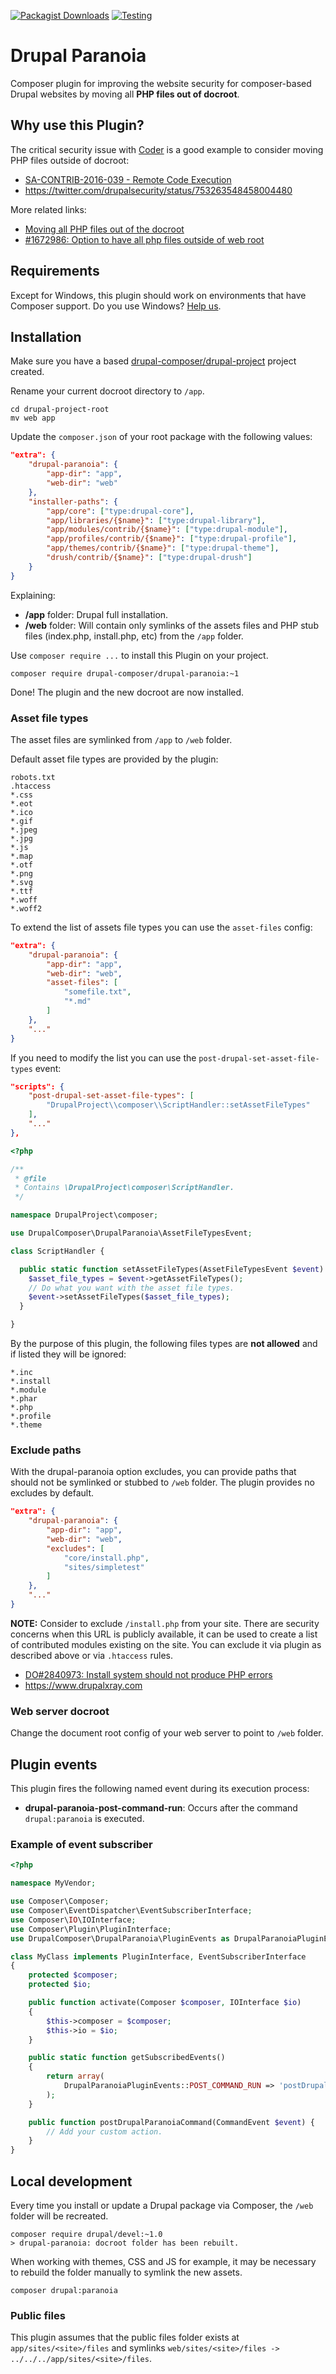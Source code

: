 [![Packagist Downloads](https://img.shields.io/packagist/dt/drupal-composer/drupal-paranoia.svg)](https://packagist.org/packages/drupal-composer/drupal-paranoia)
[![Testing](https://github.com/drupal-composer/drupal-paranoia/actions/workflows/testing.yml/badge.svg)](https://github.com/drupal-composer/drupal-paranoia/actions/workflows/testing.yml)

# Drupal Paranoia
Composer plugin for improving the website security for composer-based Drupal websites by moving all __PHP files out of docroot__.

## Why use this Plugin?
The critical security issue with [Coder](https://www.drupal.org/project/coder) is a good example to consider moving PHP files outside of docroot:
- [SA-CONTRIB-2016-039 - Remote Code Execution](https://www.drupal.org/node/2765575)
- https://twitter.com/drupalsecurity/status/753263548458004480

More related links:
- [Moving all PHP files out of the docroot](https://www.drupal.org/node/2767907)
- [#1672986: Option to have all php files outside of web root](https://www.drupal.org/node/1672986)

## Requirements
Except for Windows, this plugin should work on environments that have Composer support. Do you use Windows? [Help us](https://github.com/drupal-composer/drupal-paranoia/issues/5).

## Installation
Make sure you have a based [drupal-composer/drupal-project](https://github.com/drupal-composer/drupal-project) project created.

Rename your current docroot directory to `/app`.
```
cd drupal-project-root
mv web app
```

Update the `composer.json` of your root package with the following values:
```json
"extra": {
    "drupal-paranoia": {
        "app-dir": "app",
        "web-dir": "web"
    },
    "installer-paths": {
        "app/core": ["type:drupal-core"],
        "app/libraries/{$name}": ["type:drupal-library"],
        "app/modules/contrib/{$name}": ["type:drupal-module"],
        "app/profiles/contrib/{$name}": ["type:drupal-profile"],
        "app/themes/contrib/{$name}": ["type:drupal-theme"],
        "drush/contrib/{$name}": ["type:drupal-drush"]
    }
}
```

Explaining:
- __/app__ folder: Drupal full installation.
- __/web__ folder: Will contain only symlinks of the assets files and PHP stub files (index.php, install.php, etc) from the `/app` folder.

Use `composer require ...` to install this Plugin on your project.
```
composer require drupal-composer/drupal-paranoia:~1
```

Done! The plugin and the new docroot are now installed.

### Asset file types
The asset files are symlinked from `/app` to `/web` folder.

Default asset file types are provided by the plugin:
```
robots.txt
.htaccess
*.css
*.eot
*.ico
*.gif
*.jpeg
*.jpg
*.js
*.map
*.otf
*.png
*.svg
*.ttf
*.woff
*.woff2
```

To extend the list of assets file types you can use the `asset-files` config:
```json
"extra": {
    "drupal-paranoia": {
        "app-dir": "app",
        "web-dir": "web",
        "asset-files": [
            "somefile.txt",
            "*.md"
        ]
    },
    "..."
}
```

If you need to modify the list you can use the `post-drupal-set-asset-file-types` event:
```json
"scripts": {
    "post-drupal-set-asset-file-types": [
        "DrupalProject\\composer\\ScriptHandler::setAssetFileTypes"
    ],
    "..."
},
```

```php
<?php

/**
 * @file
 * Contains \DrupalProject\composer\ScriptHandler.
 */

namespace DrupalProject\composer;

use DrupalComposer\DrupalParanoia\AssetFileTypesEvent;

class ScriptHandler {

  public static function setAssetFileTypes(AssetFileTypesEvent $event) {
    $asset_file_types = $event->getAssetFileTypes();
    // Do what you want with the asset file types.
    $event->setAssetFileTypes($asset_file_types);
  }

}
```

By the purpose of this plugin, the following files types are __not allowed__ and if listed they will be ignored:
```
*.inc
*.install
*.module
*.phar
*.php
*.profile
*.theme
```

### Exclude paths
With the drupal-paranoia option excludes, you can provide paths that should not be symlinked or stubbed to `/web` folder. The plugin provides no excludes by default.

```json
"extra": {
    "drupal-paranoia": {
        "app-dir": "app",
        "web-dir": "web",
        "excludes": [
            "core/install.php",
            "sites/simpletest"
        ]
    },
    "..."
}
```

__NOTE:__ Consider to exclude `/install.php` from your site. There are security concerns when this URL is publicly available, it can be used to create a list of contributed modules existing on the site.
You can exclude it via plugin as described above or via `.htaccess` rules. 
- [DO#2840973: Install system should not produce PHP errors](https://www.drupal.org/node/2840973)    
- https://www.drupalxray.com

### Web server docroot
Change the document root config of your web server to point to `/web` folder.

## Plugin events
This plugin fires the following named event during its execution process:

- __drupal-paranoia-post-command-run__: Occurs after the command `drupal:paranoia` is executed.

### Example of event subscriber

```php
<?php

namespace MyVendor;

use Composer\Composer;
use Composer\EventDispatcher\EventSubscriberInterface;
use Composer\IO\IOInterface;
use Composer\Plugin\PluginInterface;
use DrupalComposer\DrupalParanoia\PluginEvents as DrupalParanoiaPluginEvents;

class MyClass implements PluginInterface, EventSubscriberInterface
{
    protected $composer;
    protected $io;

    public function activate(Composer $composer, IOInterface $io)
    {
        $this->composer = $composer;
        $this->io = $io;
    }

    public static function getSubscribedEvents()
    {
        return array(
            DrupalParanoiaPluginEvents::POST_COMMAND_RUN => 'postDrupalParanoiaCommand',
        );
    }

    public function postDrupalParanoiaCommand(CommandEvent $event) {
        // Add your custom action.
    }
}
```

## Local development
Every time you install or update a Drupal package via Composer, the `/web` folder will be recreated.

```
composer require drupal/devel:~1.0
> drupal-paranoia: docroot folder has been rebuilt.
```

When working with themes, CSS and JS for example, it may be necessary to rebuild the folder manually to symlink the new assets.
```
composer drupal:paranoia
```

### Public files
This plugin assumes that the public files folder exists at `app/sites/<site>/files` and symlinks `web/sites/<site>/files -> ../../../app/sites/<site>/files`.
